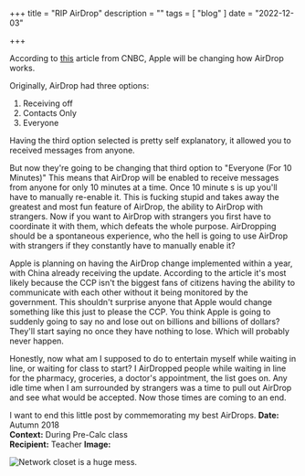 +++
title = "RIP AirDrop"
description = ""
tags = [
    "blog"
]
date = "2022-12-03"

+++

According to [this](https://www.cnbc.com/2022/11/30/apple-limited-a-crucial-airdrop-function-in-china-just-weeks-before-protests.html) article from CNBC, Apple will be changing how AirDrop works. 

Originally, AirDrop had three options:

1. Receiving off
2. Contacts Only
3. Everyone

Having the third option selected is pretty self explanatory, it allowed you to received messages from anyone. 

But now they're going to be changing that third option to "Everyone (For 10 Minutes)" This means that AirDrop will be enabled to receive messages from anyone for only 10 minutes at a time. Once 10 minute s is up you'll have to manually re-enable it. This is fucking stupid and takes away the greatest and most fun feature of AirDrop, the ability to AirDrop with strangers. Now if you want to AirDrop with strangers you first have to coordinate it with them, which defeats the whole purpose. AirDropping should be a spontaneous experience, who the hell is going to use AirDrop with strangers if they constantly have to manually enable it? 

Apple is planning on having the AirDrop change implemented within a year, with China already receiving the update. According to the article it's most likely because the CCP isn't the biggest fans of citizens having the ability to communicate with each other without it being monitored by the government. This shouldn't surprise anyone that Apple would change something like this just to please the CCP. You think Apple is going to suddenly going to say no and lose out on billions and billions of dollars? They'll start saying no once they have nothing to lose. Which will probably never happen.

Honestly, now what am I supposed to do to entertain myself while waiting in line, or waiting for class to start? I AirDropped people while waiting in line for the pharmacy, groceries, a doctor's appointment, the list goes on. Any idle time when I am surrounded by strangers was a time to pull out AirDrop and see what would be accepted. Now those times are coming to an end. 

I want to end this little post by commemorating my best AirDrops. 
**Date:** Autumn 2018  
**Context:** During Pre-Calc class  
**Recipient:** Teacher
**Image:**


![Network closet is a huge mess.](/airdrop/stickshift.jpg)

